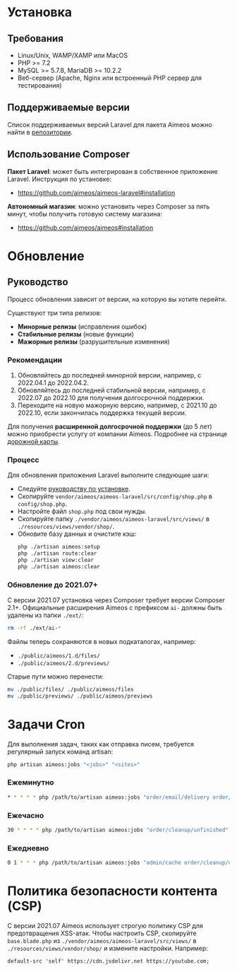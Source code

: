 # Установка

## Требования

- Linux/Unix, WAMP/XAMP или MacOS
- PHP >= 7.2
- MySQL >= 5.7.8, MariaDB >= 10.2.2
- Веб-сервер (Apache, Nginx или встроенный PHP сервер для тестирования)

## Поддерживаемые версии

Список поддерживаемых версий Laravel для пакета Aimeos можно найти в [репозитории](https://github.com/aimeos/aimeos-laravel#supported-versions).

## Использование Composer

**Пакет Laravel**: может быть интегрирован в собственное приложение Laravel. Инструкция по установке:

- <https://github.com/aimeos/aimeos-laravel#installation>

**Автономный магазин**: можно установить через Composer за пять минут, чтобы получить готовую систему магазина:

- <https://github.com/aimeos/aimeos#installation>

# Обновление

## Руководство

Процесс обновления зависит от версии, на которую вы хотите перейти.

Существуют три типа релизов:
- **Минорные релизы** (исправления ошибок)
- **Стабильные релизы** (новые функции)
- **Мажорные релизы** (разрушительные изменения)

### Рекомендации
1. Обновляйтесь до последней минорной версии, например, с 2022.04.1 до 2022.04.2.
2. Обновляйтесь до последней стабильной версии, например, с 2022.07 до 2022.10 для получения долгосрочной поддержки.
3. Переходите на новую мажорную версию, например, с 2021.10 до 2022.10, если закончилась поддержка текущей версии.

Для получения **расширенной долгосрочной поддержки** (до 5 лет) можно приобрести услугу от компании Aimeos. Подробнее на странице [дорожной карты](https://aimeos.org/roadmap).

### Процесс

Для обновления приложения Laravel выполните следующие шаги:
- Следуйте [руководству по установке](https://github.com/aimeos/aimeos-laravel#installation).
- Скопируйте `vendor/aimeos/aimeos-laravel/src/config/shop.php` в `config/shop.php`.
- Настройте файл `shop.php` под свои нужды.
- Скопируйте папку `./vendor/aimeos/aimeos-laravel/src/views/` в `./resources/views/vendor/shop/`.
- Обновите базу данных и очистите кэш:
  ```bash
  php ./artisan aimeos:setup
  php ./artisan route:clear
  php ./artisan view:clear
  php ./artisan aimeos:clear
  ```

### Обновление до 2021.07+

С версии 2021.07 установка через Composer требует версии Composer 2.1+. Официальные расширения Aimeos с префиксом `ai-` должны быть удалены из папки `./ext/`:
```bash
rm -rf ./ext/ai-*
```

Файлы теперь сохраняются в новых подкаталогах, например:
- `./public/aimeos/1.d/files/`
- `./public/aimeos/2.d/previews/`

Старые пути можно перенести:
```bash
mv ./public/files/ ./public/aimeos/files
mv ./public/previews/ ./public/aimeos/previews
```

# Задачи Cron

Для выполнения задач, таких как отправка писем, требуется регулярный запуск команд artisan:
```bash
php artisan aimeos:jobs "<jobs>" "<sites>"
```

### Ежеминутно
```bash
* * * * * php /path/to/artisan aimeos:jobs "order/email/delivery order/email/payment"
```

### Ежечасно
```bash
30 * * * * php /path/to/artisan aimeos:jobs "order/cleanup/unfinished"
```

### Ежедневно
```bash
0 1 * * * php /path/to/artisan aimeos:jobs "admin/cache order/cleanup/unpaid"
```

# Политика безопасности контента (CSP)

С версии 2021.07 Aimeos использует строгую политику CSP для предотвращения XSS-атак. Чтобы настроить CSP, скопируйте `base.blade.php` из `./vendor/aimeos/aimeos-laravel/src/views/` в `./resources/views/vendor/shop/` и измените настройки. Например:
```html
default-src 'self' https://cdn.jsdelivr.net https://youtube.com;
```